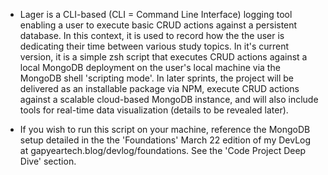 - Lager is a CLI-based (CLI = Command Line Interface) logging tool enabling a user to execute basic CRUD actions against a persistent database. In this context, it is used to record how the the user is dedicating their time between various study topics. In it's current version, it is a simple zsh script that executes CRUD actions against a local MongoDB deployment on the user's local machine via the MongoDB shell 'scripting mode'. In later sprints, the project will be delivered as an installable package via NPM, execute CRUD actions against a scalable cloud-based MongoDB instance, and will also include tools for real-time data visualization (details to be revealed later).


- If you wish to run this script on your machine, reference the MongoDB setup detailed in the the 'Foundations' March 22 edition of my DevLog at gapyeartech.blog/devlog/foundations. See the 'Code Project Deep Dive' section.   